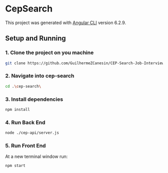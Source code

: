 # CepSearch

This project was generated with [Angular CLI](https://github.com/angular/angular-cli) version 6.2.9.

## Setup and Running

### 1. Clone the project on you machine

```bash
git clone https://github.com/GuilhermeZCanesin/CEP-Search-Job-Interview.git
```
### 2. Navigate into cep-search 

```bash
cd .\cep-search\
```

### 3. Install dependencies

```bash
npm install
```

### 4. Run Back End

```bash
node ./cep-api/server.js
```

### 5. Run Front End

At a new terminal window run:

```bash
npm start
```


